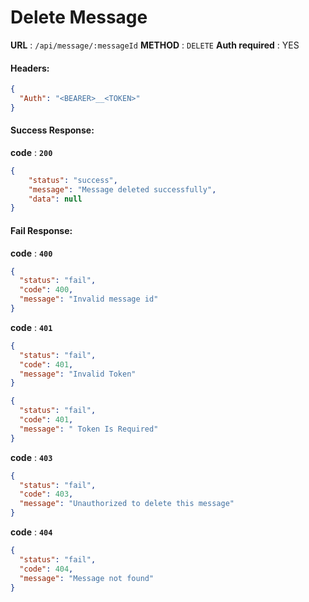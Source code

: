 # Delete Message

**URL** : `/api/message/:messageId`
**METHOD** : `DELETE`
**Auth required** : YES

#### Headers:

```json
{
  "Auth": "<BEARER>__<TOKEN>"
}
```

#### Success Response:

**code** : **`200`**

```Json
{
    "status": "success",
    "message": "Message deleted successfully",
    "data": null
}
```

#### Fail Response:

**code** : **`400`**

```json
{
  "status": "fail",
  "code": 400,
  "message": "Invalid message id"
}
```

**code** : **`401`**

```json
{
  "status": "fail",
  "code": 401,
  "message": "Invalid Token"
}
```

```json
{
  "status": "fail",
  "code": 401,
  "message": " Token Is Required"
}
```

**code** : **`403`**

```json
{
  "status": "fail",
  "code": 403,
  "message": "Unauthorized to delete this message"
}
```

**code** : **`404`**

```json
{
  "status": "fail",
  "code": 404,
  "message": "Message not found"
}
```
